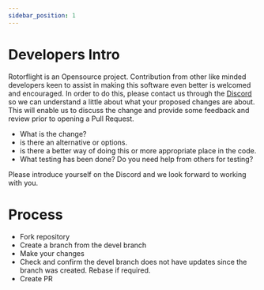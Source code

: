 ```yaml
---
sidebar_position: 1
---
```


# Developers Intro

Rotorflight is an Opensource project. Contribution from other like minded developers keen to assist in making this software even better is welcomed and encouraged. In order to do this, please contact us through the [Discord](https://discord.gg/6QUySXdEvd) so we can understand a little about what your proposed changes are about. This will enable us to discuss the change and provide some feedback and review prior to opening a Pull Request. 

* What is the change?
* is there an alternative or options.
* is there a better way of doing this or more appropriate place in the code. 
* What testing has been done? Do you need help from others for testing?

Please introduce yourself on the Discord and we look forward to working with you.

# Process
* Fork repository
* Create a branch from the devel branch
* Make your changes
* Check and confirm the devel branch does not have updates since the branch was created. Rebase if required.
* Create PR 






